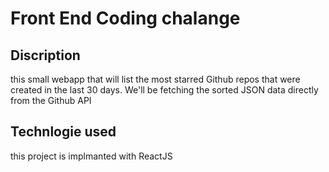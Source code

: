 # Front End Coding chalange 
## Discription
this small webapp that will list the most starred Github repos that were created in the last 30 days. We'll be fetching the sorted JSON data directly from the Github API 
## Technlogie used 
this project is implmanted with ReactJS 

